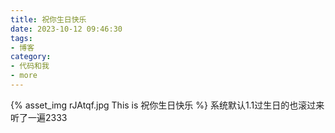 ```yaml
---
title: 祝你生日快乐
date: 2023-10-12 09:46:30
tags:
- 博客
category:
- 代码和我
- more
---
```

{% asset_img rJAtqf.jpg This is 祝你生日快乐 %}
系统默认1.1过生日的也滚过来听了一遍2333